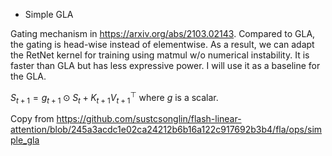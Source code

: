 - Simple GLA

Gating mechanism in https://arxiv.org/abs/2103.02143. Compared to GLA, the gating is head-wise instead of elementwise. As a result, we can adapt the RetNet kernel for training using matmul w/o numerical instability. It is faster than GLA but has less expressive power. I will use it as a baseline for the GLA.

$S_{t+1} = g_{t+1} \odot S_{t} + K_{t+1} V_{t+1}^{\top}$ where $g$ is a scalar.

Copy from https://github.com/sustcsonglin/flash-linear-attention/blob/245a3acdc1e02ca24212b6b16a122c917692b3b4/fla/ops/simple_gla 